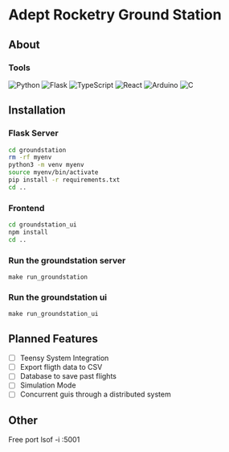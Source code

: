# Adept Rocketry Ground Station

## About

### Tools


<img alt="Python" src="https://img.shields.io/badge/-Python-ffbc03?&logo=Python&style=for-the-badge" />
<img alt="Flask" src="https://img.shields.io/badge/-Flask-000000?&logo=Flask&style=for-the-badge" />
<img alt="TypeScript" src="https://img.shields.io/badge/-TypeScript-007ACC?&logo=TypeScript&
style=for-the-badge" />
<img alt="React" src="https://img.shields.io/badge/-React-61DAFB?&logo=React&style=for-the-badge" />
<img alt="Arduino" src="https://img.shields.io/badge/-Arduino-00979D?&logo=Arduino&style=for-the-badge" />
<img alt="C" src="https://img.shields.io/badge/-C-A8B9CC?&logo=C&style=for-the-badge" />





## Installation

### Flask Server
```bash
cd groundstation
rm -rf myenv
python3 -m venv myenv
source myenv/bin/activate
pip install -r requirements.txt
cd ..
```

### Frontend
```bash
cd groundstation_ui
npm install
cd ..
```
### Run the groundstation server

```make run_groundstation```

### Run the groundstation ui
```make run_groundstation_ui```

## Planned Features
- [ ] Teensy System Integration
- [ ] Export fligth data to CSV
- [ ] Database to save past flights
- [ ] Simulation Mode
- [ ] Concurrent guis through a distributed system

## Other

Free port 
lsof -i :5001